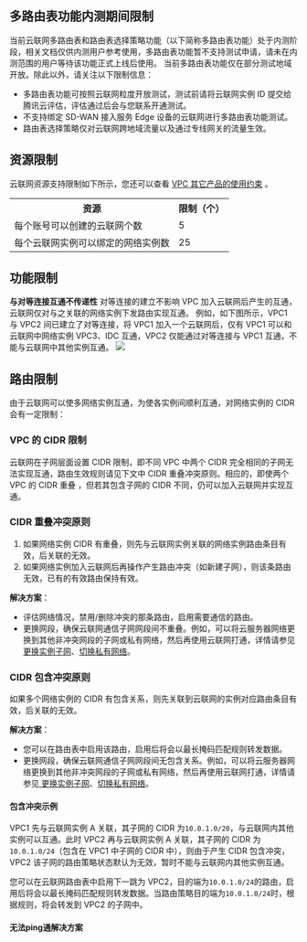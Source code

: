 ## 多路由表功能内测期间限制
当前云联网多路由表和路由表选择策略功能（以下简称多路由表功能）处于内测阶段，相关文档仅供内测用户参考使用，多路由表功能暂不支持测试申请，请未在内测范围的用户等待该功能正式上线后使用。
当前多路由表功能仅在部分测试地域开放。除此以外，请关注以下限制信息：

- 多路由表功能可按照云联网粒度开放测试，测试前请将云联网实例 ID 提交给腾讯云评估，评估通过后会与您联系开通测试。
- 不支持绑定 SD-WAN 接入服务 Edge 设备的云联网进行多路由表功能测试。
- 路由表选择策略仅对云联网跨地域流量以及通过专线网关的流量生效。


## 资源限制
云联网资源支持限制如下所示，您还可以查看 [VPC 其它产品的使用约束](https://cloud.tencent.com/document/product/215/537) 。
<table>
<tr>
<th>资源</th>
<th>限制（个）</th>
</tr>
<tr>
<td>每个账号可以创建的云联网个数</td>
<td>5 </td>
</tr>
<tr>
<td> 每个云联网实例可以绑定的网络实例数</td>
<td>25 </td>
</tr>
</table>

## 功能限制
**与对等连接互通不传递性**
对等连接的建立不影响 VPC 加入云联网后产生的互通，云联网仅对与之关联的网络实例下发路由实现互通。
例如，如下图所示，VPC1 与 VPC2 间已建立了对等连接，将 VPC1 加入一个云联网后，仅有 VPC1 可以和云联网中网络实例 VPC3、IDC 互通，VPC2 仅能通过对等连接与 VPC1 互通，不能与云联网中其他实例互通。
![](https://main.qcloudimg.com/raw/aac391228930caeec0c284d68e42b5f1.png)

## 路由限制
由于云联网可以使多网络实例互通，为使各实例间顺利互通，对网络实例的 CIDR 会有一定限制：

### VPC 的 CIDR 限制
云联网在子网层面设置 CIDR 限制，即不同 VPC 中两个 CIDR 完全相同的子网无法实现互通，路由生效规则请见下文中 CIDR 重叠冲突原则。相应的，即使两个 VPC 的 CIDR 重叠 ，但若其包含子网的 CIDR 不同，仍可以加入云联网并实现互通。

### CIDR 重叠冲突原则
1. 如果网络实例 CIDR 有重叠，则先与云联网实例关联的网络实例路由条目有效，后关联的无效。
2. 如果网络实例加入云联网后再操作产生路由冲突（如新建子网），则该条路由无效，已有的有效路由保持有效。

**解决方案**：
 + 评估网络情况，禁用/删除冲突的那条路由，启用需要通信的路由。
 + 更换网段，确保云联网通信子网网段间不重叠。例如，可以将云服务器网络更换到其他非冲突网段的子网或私有网络，然后再使用云联网打通，详情请参见[ 更换实例子网](https://cloud.tencent.com/document/product/213/16565)、[切换私有网络](https://cloud.tencent.com/document/product/213/20278#.E5.88.87.E6.8D.A2.E7.A7.81.E6.9C.89.E7.BD.91.E7.BB.9C.3Ca-id.3D.22changevpc.22.3E.3C.2Fa.3E)。

### CIDR 包含冲突原则
如果多个网络实例的 CIDR 有包含关系，则先关联到云联网的实例对应路由条目有效，后关联的无效。

**解决方案**：
 + 您可以在路由表中启用该路由，启用后将会以最长掩码匹配规则转发数据。
 + 更换网段，确保云联网通信子网网段间无包含关系。例如，可以将云服务器网络更换到其他非冲突网段的子网或私有网络，然后再使用云联网打通，详情请参见[ 更换实例子网](https://cloud.tencent.com/document/product/213/16565)、[切换私有网络](https://cloud.tencent.com/document/product/213/20278#.E5.88.87.E6.8D.A2.E7.A7.81.E6.9C.89.E7.BD.91.E7.BB.9C.3Ca-id.3D.22changevpc.22.3E.3C.2Fa.3E)。


#### 包含冲突示例
VPC1 先与云联网实例 A 关联，其子网的 CIDR 为`10.0.1.0/20`，与云联网内其他实例可以互通。此时 VPC2 再与云联网实例 A 关联，其子网的 CIDR 为`10.0.1.0/24`（包含在 VPC1 中子网的 CIDR 中），则由于产生 CIDR 包含冲突，VPC2 该子网的路由策略状态默认为无效，暂时不能与云联网内其他实例互通。

您可以在云联网路由表中启用下一跳为 VPC2，目的端为`10.0.1.0/24`的路由，启用后将会以最长掩码匹配规则转发数据。当路由策略目的端为`10.0.1.0/24`时，根据规则，将会转发到 VPC2 的子网中。

#### 无法ping通解决方案
